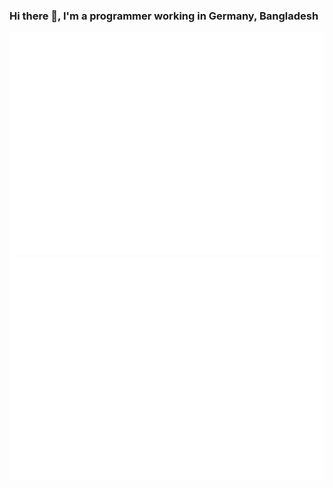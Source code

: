 ### Hi there 👋, I'm a programmer working in Germany, Bangladesh

<!--
**Ray9090/Ray9090** is a ✨ _special_ ✨ repository because its `README.md` (this file) appears on your GitHub profile.

Here are some ideas to get you started:

- 🔭 I’m currently working on ...
- 🌱 I’m currently learning ...
- 👯 I’m looking to collaborate on ...
- 🤔 I’m looking for help with ...
- 💬 Ask me about ...
- 📫 How to reach me: ...
- 😄 Pronouns: ...
- ⚡ Fun fact: ...
-->


![](https://raw.githubusercontent.com/Ray9090/cf-stats/main/output/light_card.svg#gh-dark-mode-only)
![](https://raw.githubusercontent.com/Ray9090/cf-stats/main/output/light_card.svg)
